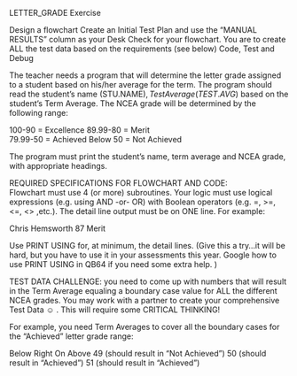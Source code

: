 LETTER_GRADE Exercise

Design a flowchart 
Create an Initial Test Plan and use the “MANUAL RESULTS” column as your Desk Check for your flowchart.  You are to create ALL the test data based on the requirements (see below)
Code, Test and Debug 

The teacher needs a program that will determine the letter grade assigned to a student based on his/her average for the term.  The program should read the student’s name (STU.NAME$), Test Average (TEST.AVG%), and Daily Work Average (DAILY.AVG%).  The program must calculate the student’s Term Average (TERM.AVG!).  The term average will be 50% the test average and 50% the daily average.  The program must assign a NCEA mark for the term (NCEA.GRADE$) based on the student’s Term Average. The NCEA grade will be determined by the following range:  
	
100-90 = Excellence		89.99-80 = Merit	
79.99-50 = Achieved		Below 50 = Not Achieved

The program must print the student’s name, term average and NCEA grade, with appropriate headings.

REQUIRED SPECIFICATIONS FOR FLOWCHART AND CODE:  
Flowchart must use 4 (or more) subroutines.
Your logic must use logical expressions (e.g. using AND -or- OR) with Boolean operators (e.g. =, >=, <=, <> ,etc.).
The detail line output must be on ONE line.  For example:

Chris Hemsworth		87		Merit

Use PRINT USING for, at minimum, the detail lines.  (Give this a try…it will be hard, but you have to use it in your assessments this year.  Google how to use PRINT USING in QB64 if you need some extra help. ) 

TEST DATA CHALLENGE:  you need to come up with numbers that will result in the Term Average equaling a boundary case value for ALL the different NCEA grades.  You may work with a partner to create your comprehensive Test Data ☺ .  This will require some CRITICAL THINKING!

For example,  you need Term Averages to cover all the boundary cases for the “Achieved” letter grade range:

Below			                            Right On 			                    	Above
49 (should result in “Not Achieved”)	50 (should result in “Achieved”)		51 (should result in “Achieved”)
			
